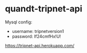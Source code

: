 # quandt-tripnet-api

Mysql config:

- username: tripnetversion1
- password: If24cmfHx!U!	

https://tripnet-api.herokuapp.com/
